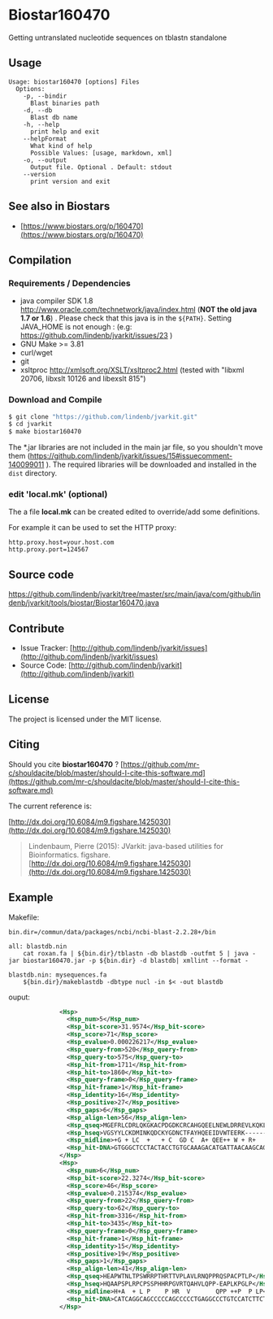 # Biostar160470

Getting untranslated nucleotide sequences on tblastn standalone 


## Usage

```
Usage: biostar160470 [options] Files
  Options:
    -p, --bindir
      Blast binaries path
    -d, --db
      Blast db name
    -h, --help
      print help and exit
    --helpFormat
      What kind of help
      Possible Values: [usage, markdown, xml]
    -o, --output
      Output file. Optional . Default: stdout
    --version
      print version and exit

```


## See also in Biostars

 * [https://www.biostars.org/p/160470](https://www.biostars.org/p/160470)


## Compilation

### Requirements / Dependencies

* java compiler SDK 1.8 http://www.oracle.com/technetwork/java/index.html (**NOT the old java 1.7 or 1.6**) . Please check that this java is in the `${PATH}`. Setting JAVA_HOME is not enough : (e.g: https://github.com/lindenb/jvarkit/issues/23 )
* GNU Make >= 3.81
* curl/wget
* git
* xsltproc http://xmlsoft.org/XSLT/xsltproc2.html (tested with "libxml 20706, libxslt 10126 and libexslt 815")


### Download and Compile

```bash
$ git clone "https://github.com/lindenb/jvarkit.git"
$ cd jvarkit
$ make biostar160470
```

The *.jar libraries are not included in the main jar file, so you shouldn't move them (https://github.com/lindenb/jvarkit/issues/15#issuecomment-140099011 ).
The required libraries will be downloaded and installed in the `dist` directory.

### edit 'local.mk' (optional)

The a file **local.mk** can be created edited to override/add some definitions.

For example it can be used to set the HTTP proxy:

```
http.proxy.host=your.host.com
http.proxy.port=124567
```
## Source code 

[https://github.com/lindenb/jvarkit/tree/master/src/main/java/com/github/lindenb/jvarkit/tools/biostar/Biostar160470.java
](https://github.com/lindenb/jvarkit/tree/master/src/main/java/com/github/lindenb/jvarkit/tools/biostar/Biostar160470.java
)
## Contribute

- Issue Tracker: [http://github.com/lindenb/jvarkit/issues](http://github.com/lindenb/jvarkit/issues)
- Source Code: [http://github.com/lindenb/jvarkit](http://github.com/lindenb/jvarkit)

## License

The project is licensed under the MIT license.

## Citing

Should you cite **biostar160470** ? [https://github.com/mr-c/shouldacite/blob/master/should-I-cite-this-software.md](https://github.com/mr-c/shouldacite/blob/master/should-I-cite-this-software.md)

The current reference is:

[http://dx.doi.org/10.6084/m9.figshare.1425030](http://dx.doi.org/10.6084/m9.figshare.1425030)

> Lindenbaum, Pierre (2015): JVarkit: java-based utilities for Bioinformatics. figshare.
> [http://dx.doi.org/10.6084/m9.figshare.1425030](http://dx.doi.org/10.6084/m9.figshare.1425030)


## Example

Makefile:

```make
bin.dir=/commun/data/packages/ncbi/ncbi-blast-2.2.28+/bin

all: blastdb.nin
	cat roxan.fa | ${bin.dir}/tblastn -db blastdb -outfmt 5 | java -jar biostar160470.jar -p ${bin.dir} -d blastdb| xmllint --format - 

blastdb.nin: mysequences.fa
	${bin.dir}/makeblastdb -dbtype nucl -in $< -out blastdb
```

ouput:
```xml
              <Hsp>
                <Hsp_num>5</Hsp_num>
                <Hsp_bit-score>31.9574</Hsp_bit-score>
                <Hsp_score>71</Hsp_score>
                <Hsp_evalue>0.000226217</Hsp_evalue>
                <Hsp_query-from>520</Hsp_query-from>
                <Hsp_query-to>575</Hsp_query-to>
                <Hsp_hit-from>1711</Hsp_hit-from>
                <Hsp_hit-to>1860</Hsp_hit-to>
                <Hsp_query-frame>0</Hsp_query-frame>
                <Hsp_hit-frame>1</Hsp_hit-frame>
                <Hsp_identity>16</Hsp_identity>
                <Hsp_positive>27</Hsp_positive>
                <Hsp_gaps>6</Hsp_gaps>
                <Hsp_align-len>56</Hsp_align-len>
                <Hsp_qseq>MGEFRLCDRLQKGKACPDGDKCRCAHGQEELNEWLDRREVLKQKLAKARKDMLLCP</Hsp_qseq>
                <Hsp_hseq>VGSYYLCKDMINKQDCKYGDNCTFAYHQEEIDVWTEERK------GTLNRDLLFDP</Hsp_hseq>
                <Hsp_midline>+G + LC  +   + C  GD C  A+ QEE++ W + R+          +D+L  P</Hsp_midline>
                <Hsp_hit-DNA>GTGGGCTCCTACTACCTGTGCAAAGACATGATTAACAAGCAGGACTGTAAGTACGGGGATAACTGCACCTTCGCCTACCATCAGGAGGAGATCGACGTGTGGACCGAGGAGCGGAAG------------------CTGCTCTTCGACCCG</Hsp_hit-DNA>
              </Hsp>
              <Hsp>
                <Hsp_num>6</Hsp_num>
                <Hsp_bit-score>22.3274</Hsp_bit-score>
                <Hsp_score>46</Hsp_score>
                <Hsp_evalue>0.215374</Hsp_evalue>
                <Hsp_query-from>22</Hsp_query-from>
                <Hsp_query-to>62</Hsp_query-to>
                <Hsp_hit-from>3316</Hsp_hit-from>
                <Hsp_hit-to>3435</Hsp_hit-to>
                <Hsp_query-frame>0</Hsp_query-frame>
                <Hsp_hit-frame>1</Hsp_hit-frame>
                <Hsp_identity>15</Hsp_identity>
                <Hsp_positive>19</Hsp_positive>
                <Hsp_gaps>1</Hsp_gaps>
                <Hsp_align-len>41</Hsp_align-len>
                <Hsp_qseq>HEAPWTNLTPSWRRPTHRTTVPLAVLRNQPPRQSPACPTLP</Hsp_qseq>
                <Hsp_hseq>HQAAPSPLRPCPSSPHHRPGVRTQAHVLQPP-EAPLKPGLP</Hsp_hseq>
                <Hsp_midline>H+A  + L P    P HR  V       QPP ++P  P LP</Hsp_midline>
                <Hsp_hit-DNA>CATCAGGCAGCCCCCAGCCCCCTGAGGCCCTGTCCATCTTCTCCCCACCACCGCCCCGGTGTGCGTACCCAGGCGCACGTGCTGCAGCCCCCG---GCCCCGCTGAAACCTGGGCTGCCC</Hsp_hit-DNA>
              </Hsp>
```

